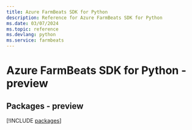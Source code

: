 ```yaml
---
title: Azure FarmBeats SDK for Python
description: Reference for Azure FarmBeats SDK for Python
ms.date: 03/07/2024
ms.topic: reference
ms.devlang: python
ms.service: farmbeats
---
```

# Azure FarmBeats SDK for Python - preview
## Packages - preview
[!INCLUDE [packages](farmbeats-index.md)]